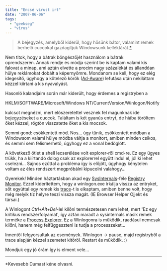 ```yaml
---
title: "Encsé vírust irt"
date: "2007-06-06"
tags: 
  - "geekseg"
  - "virus"
---
```


> A bejegyzés, amelyből kiderül, hogy hősünk bátor, valamint remek berhelő cuccokal gazdagítjuk Windowsunk kelléktárát.[\*](#270d5037-5645-4698-9acf-67c9f30bfea0)

Nem titok, hogy a bátrak böngészőjét használom a bátrak oprendszerén. Annak rendje és módja szerint be is kaptam valami kis falovat a minap, ami aztán elvette a procim nagy százalékát és állandóan hülye reklámokat dobált a képernyőmre. Mondanom se kell, hogy ez elég idegesítő, úgyhogy a kötelező körök ([Ad-Aware](http://www.lavasoftusa.com/)) lefutása után nekiláttam kézzel kiírtani a kis nyavalyást.

Hasonló kalandjaim során már kiderült, hogy érdemes a registryben a

HKLM/SOFTWARE/Microsoft/Windows NT/CurrentVersion/Winlogon/Notify

kulcsot megnézni, mert előszeretettel vesznek fel magunknak ide bejegyzéseket a cuccok. Találtam is két gyanús entryt, de hiába töröltem őket kézzel, rögtön visszatette őket a kis mocsok.

Semmi gond: csökkentett mód. Nos... úgy tűnik, csökkentett módban a Windowsom valami hülye módba váltja a monitort, amiben minden csíkos, és semmi sem felismerhető, úgyhogy ez a vonal bedöglött.

A következő ötlet a shell lecserélése volt explorer-ről cmd-re. Ez egy ügyes trükk, ha a kiírtandó dolog csak az explorerrel együtt indul el, jól ki lehet cselezni... Sajnos ezúttal a probléma így is előjött, úgyhogy kénytelen voltam az éles rendszert megpróbálni kipucolni valahogy...

Gyerekek! Minden háztartásban akad egy [SysInternals](http://www.microsoft.com/technet/sysinternals/default.mspx)\-féle [Registry Monitor](http://www.microsoft.com/technet/sysinternals/ProcessesAndThreads/Regmon.mspx). Ezzel kiderítettem, hogy a winlogon.exe írkálja vissza az entryket, sőt egyúttal egy remek kis [trace](https://csokavar.hu/wp-content/uploads/2007/06/trace.txt)\-t is elkaptam, amiben benne volt, hogy még melyik tíz helyre teszi vissza magát. (IE Browser Helper Ojjekt és társai.)

A Winlogont _Ctrl+Alt+Del_\-lel kilőni természetesen nem lehet, mert 'Ez egy kritikus rendszerfolyamat', így aztán maradt a sysinternals másik remek terméke a [Process Explorer](http://www.microsoft.com/technet/sysinternals/ProcessesAndThreads/ProcessExplorer.mspx). Ez a Winlogonra is működik, ráadásul nemcsak kilőni, hanem még felfüggeszteni is tudja a processzeket...

Innentől felgyorsultak az események. Winlogon -> pause, majd registryből a trace alapján kézzel szemetet kitöröl. Restart és működik. :)

Mondjuk egy jó órám így is elment vele...

* * *

\*Kevesebb Dumast kéne olvasni.
